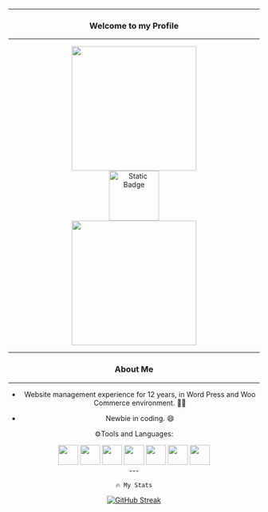 
---
<div align="center"> 
  
  ### Welcome to my Profile

  ---
<div align="center"> 

  <img src="https://media2.giphy.com/media/v1.Y2lkPTc5MGI3NjExbnU4cnZndWRqb3RkM2k0aWZsenF5MGtvazY1YXB4bXQweHVmNm56aCZlcD12MV9pbnRlcm5hbF9naWZfYnlfaWQmY3Q9Zw/wcgn5fVDjvR7pdvz4C/giphy.gif" width=250 />

 <div>
   
  <a href="https://www.linkedin.com/in/karagiannidischristo-karagiannidis-611666369/" target="_blank">
  <img alt="Static Badge" src="https://img.shields.io/badge/Linked%20In-blue" width="100" />
</a>

</div>


  <div align="center">

<img src="https://komarev.com/ghpvc/?username=ChristopherKaragiannidis&Style=flat-square&color=blue" width=250 alt=""/>

   </div>
   
   <div align="center"> 
     
   ---
   
### About Me

   ---

   </div>

   - Website management experience for 12 years, in Word Press and Woo Commerce environment. 👨‍🎨

   - Newbie in coding. 😄

</div>

⚙️Tools and Languages:
<div>
  <img src="https://cdn.jsdelivr.net/gh/devicons/devicon@latest/icons/wordpress/wordpress-plain.svg" width=40 height=40 />
  <img src="https://cdn.jsdelivr.net/gh/devicons/devicon@latest/icons/woocommerce/woocommerce-original-wordmark.svg" width=40 height=40 />
  <img src="https://cdn.jsdelivr.net/gh/devicons/devicon@latest/icons/html5/html5-original-wordmark.svg" width=40 height=40 />
  <img src="https://cdn.jsdelivr.net/gh/devicons/devicon@latest/icons/css3/css3-original-wordmark.svg" width=40 height=40 />
  <img src="https://cdn.jsdelivr.net/gh/devicons/devicon@latest/icons/javascript/javascript-plain.svg" width=40 height=40 />
  <img src="https://cdn.jsdelivr.net/gh/devicons/devicon@latest/icons/php/php-original.svg" width=40 height=40 />
  <img src="https://cdn.jsdelivr.net/gh/devicons/devicon@latest/icons/mysql/mysql-original-wordmark.svg" width=40 height=40 />

  </div>

  <div>
    ---

    🔥 My Stats
    
  <a href="https://github.com/ChristopherKaragiannidis">
    
  <img src="https://github-readme-streak-stats.herokuapp.com/?user=ChristopherKaragiannidis&theme=transparent&hide_border=true" alt="GitHub Streak" />
  
</a>


 

   

   </div>
